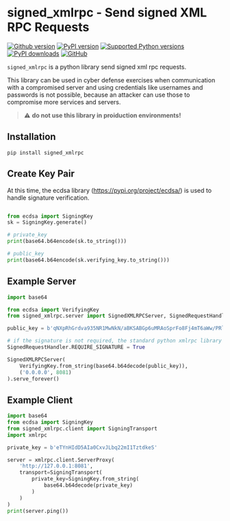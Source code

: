 # signed_xmlrpc - Send signed XML RPC Requests

[![Github version](https://img.shields.io/github/v/release/manfred-kaiser/signed-xmlrpc?label=github&logo=github)](https://github.com/manfred-kaiser/signed-xmlrpc/releases)
[![PyPI version](https://img.shields.io/pypi/v/signed-xmlrpc.svg?logo=pypi&logoColor=FFE873)](https://pypi.org/project/signed-xmlrpc/)
[![Supported Python versions](https://img.shields.io/pypi/pyversions/signed-xmlrpc.svg?logo=python&logoColor=FFE873)](https://pypi.org/project/signed-xmlrpc/)
[![PyPI downloads](https://img.shields.io/pypi/dm/signed-xmlrpc.svg)](https://pypistats.org/packages/signed-xmlrpc)
[![GitHub](https://img.shields.io/github/license/manfred-kaiser/signed-xmlrpc.svg)](LICENSE)

`signed_xmlrpc` is a python library send signed xml rpc requests.

This library can be used in cyber defense exercises when communication with a compromised server
and using credentials like usernames and passwords is not possible, because an attacker can use those to compromise more services and servers.

> :warning: **do not use this library in proiduction environments!**

## Installation

`pip install signed_xmlrpc`

## Create Key Pair

At this time, the ecdsa library (https://pypi.org/project/ecdsa/) is used to handle signature verification.

```python

from ecdsa import SigningKey
sk = SigningKey.generate()

# private_key
print(base64.b64encode(sk.to_string()))

# public_key
print(base64.b64encode(sk.verifying_key.to_string()))

```


## Example Server

```python
import base64

from ecdsa import VerifyingKey
from signed_xmlrpc.server import SignedXMLRPCServer, SignedRequestHandler

public_key = b'qNXpRhGrdva935NR1MwNkN/aBKSABGp6uMRAoSprFo8Fj4mT6aWw/PRl3Uhe+vet'

# if the signature is not required, the standard python xmlrpc library can be used as client
SignedRequestHandler.REQUIRE_SIGNATURE = True

SignedXMLRPCServer(
    VerifyingKey.from_string(base64.b64decode(public_key)),
    ('0.0.0.0', 8081)
).serve_forever()
```

## Example Client

```python
import base64
from ecdsa import SigningKey
from signed_xmlrpc.client import SigningTransport
import xmlrpc

private_key = b'eTYnHIdD5AIa0CxvJLbq22mI1TztdkeS'

server = xmlrpc.client.ServerProxy(
    'http://127.0.0.1:8081',
    transport=SigningTransport(
        private_key=SigningKey.from_string(
            base64.b64decode(private_key)
        )
    )
)
print(server.ping())
```
